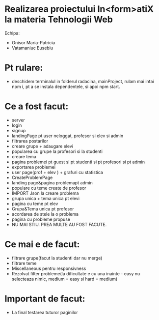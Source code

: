 # Realizarea proiectului In&lt;form&gt;atiX la materia Tehnologii Web 
Echipa:
- Onisor Maria-Patricia
- Vatamaniuc Eusebiu


# Pt rulare:
- deschidem terminalul in folderul radacina, mainProject, rulam mai intai npm i, pt a se instala dependentele, si apoi npm start.

# Ce a fost facut:
- server
- login
- signup
- landingPage pt user neloggat, profesor si elev si admin
- filtrarea postarilor
- creare grupe + adaugare elevi
- popularea cu grupe la profesori si la studenti
- creare tema
- pagina problemei pt guest si pt studenti si pt profesori si pt admin
- exportarea problemei
- user page(prof + elev ) + grafuri cu statistica
- CreateProblemPage
- landing page&pagina problemapt admin
- populare cu teme create de profesor
- IMPORT Json la creare problema
- grupa unica + tema unica pt elevi
- pagina cu teme pt elev
- Grupa&Tema unica pt profesor
- acordarea de stele la o problema
- pagina cu probleme propuse
- NU MAI STIU. PREA MULTE AU FOST FACUTE.

# Ce mai e de facut:
- filtrare grupe(facut la studenti dar nu merge)
- filtrare teme 
- Miscellaneous pentru responsivness
- Rezolvat filter probleme(la dificultate e cu una inainte - easy nu selecteaza nimic, medium = easy si hard = medium)

# Important de facut: 
- La final testarea tuturor paginilor
